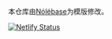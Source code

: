 本仓库由[Nólëbase](https://github.com/Jackiexiao/nolebase-template)为模版修改。


[![Netlify Status](https://api.netlify.com/api/v1/badges/9a53844f-84b8-4d20-8ad6-9f340c461bde/deploy-status)](https://app.netlify.com/projects/creitions/deploys)